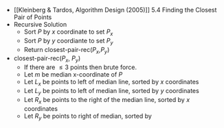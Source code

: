 - [[Kleinberg & Tardos, Algorithm Design (2005)]] 5.4 Finding the Closest Pair of Points
- Recursive Solution
	- Sort $P$ by $x$ coordinate to set $P_x$
	- Sort $P$ by $y$ coordiante to set $P_y$
	- Return closest-pair-rec($P_x$,$P_y$)
- closest-pair-rec($P_x$, $P_y$)
	- If there are $\le 3$ points then brute force.
	- Let $m$ be median x-coordinate of $P$
	- Let $L_x$ be points to left of median line, sorted by $x$ coordinates
	- Let $L_y$ be points to left of median line, sorted by $y$ coordinates
	- Let $R_x$ be points to the right of the median line, sorted by $x$ coordinates
	- Let $R_y$ be points to right of median, sorted by